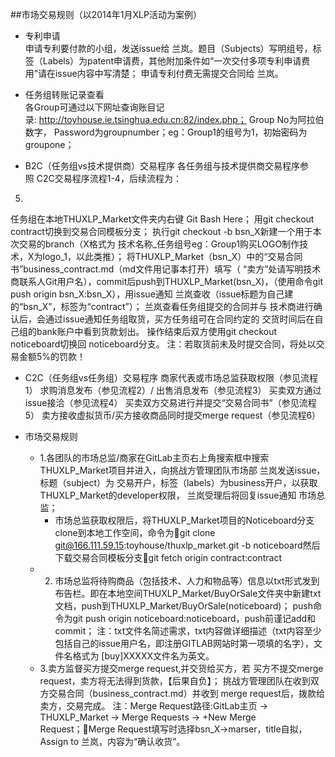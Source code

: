 ##市场交易规则（以2014年1月XLP活动为案例）
* 专利申请  
申请专利要付款的小组，发送issue给 兰岚。题目（Subjects）写明组号，标签（Labels）为patent申请费，其他附加条件如“一次交付多项专利申请费用”请在issue内容中写清楚；
申请专利付费无需提交合同给 兰岚。

* 任务组转账记录查看  
各Group可通过以下网址查询账目记录: http://toyhouse.ie.tsinghua.edu.cn:82/index.php；
Group No为阿拉伯数字， Password为groupnumber；eg：Group1的组号为1，初始密码为groupone；  

* B2C（任务组vs技术提供商）交易程序
各任务组与技术提供商交易程序参照 C2C交易程序流程1-4，后续流程为：
5.
任务组在本地THUXLP_Market文件夹内右键 Git Bash Here；
用git checkout contract切换到交易合同模板分支；
执行git checkout -b bsn_X新建一个用于本次交易的branch（X格式为 技术名称_任务组号eg：Group1购买LOGO制作技术，X为logo_1，以此类推）；
将THUXLP_Market（bsn_X）中的“交易合同书”business_contract.md（md文件用记事本打开）填写（ “卖方”处请写明技术商联系人Git用户名），commit后push到THUXLP_Market(bsn_X)，（使用命令git push origin bsn_X:bsn_X），用issue通知 兰岚查收（issue标题为自己建的“bsn_X”，标签为“contract”）；
兰岚查看任务组提交的合同并与 技术商进行确认后，会通过issue通知任务组取货，买方任务组可在合同约定的 交货时间后在自己组的bank账户中看到货款划出。
操作结束后双方使用git checkout noticeboard切换回 noticeboard分支。
注：若取货前未及时提交合同，将处以交易金额5%的罚款！

* C2C（任务组vs任务组）交易程序
商家代表或市场总监获取权限（参见流程1）
求购消息发布（参见流程2）/ 出售消息发布（参见流程3）
买卖双方通过issue接洽（参见流程4）
买卖双方交易进行并提交“交易合同书”（参见流程5）
卖方接收虚拟货币/买方接收商品同时提交merge request（参见流程6）

* 市场交易规则  
	* 1.各团队的市场总监/商家在GitLab主页右上角搜索框中搜索THUXLP_Market项目并进入，向挑战方管理团队市场部 兰岚发送issue，标题（subject）为 交易开户，标签（labels）为business开户，以获取THUXLP_Market的developer权限， 兰岚受理后将回复issue通知 市场总监；  
		* 市场总监获取权限后，将THUXLP_Market项目的Noticeboard分支clone到本地工作空间，命令为git clone git@166.111.59.15:toyhouse/thuxlp_market.git -b noticeboard然后下载交易合同模板分支git fetch origin contract:contract
	* 2. 市场总监将待购商品（包括技术、人力和物品等）信息以txt形式发到布告栏。即在本地空间THUXLP_Market/BuyOrSale文件夹中新建txt文档，push到THUXLP_Market/BuyOrSale(noticeboard)；
	push命令为git push origin noticeboard:noticeboard，push前谨记add和commit；
	注：txt文件名简述需求，txt内容做详细描述（txt内容至少包括自己的issue用户名，即注册GITLAB网站时第一项填的名字），文件名格式为 [buy]XXXXX文件名为英文。
	* 3.卖方监督买方提交merge request,并交货给买方，若 买方不提交merge request，卖方将无法得到货款，【后果自负】；
	挑战方管理团队在收到双方交易合同（business_contract.md）并收到 merge request后，拨款给卖方，交易完成。
	注：Merge Request路径:GitLab主页 -> THUXLP_Market -> Merge Requests -> +New Merge Request；Merge Request填写时选择bsn_X→marser，title自拟，Assign to 兰岚，内容为“确认收货”。
 
